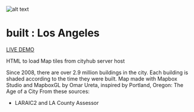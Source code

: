 ![alt text](https://github.com/cityhubla/LA_Building_Age/blob/master/images/builtla_cover.png)
# built : Los Angeles

[LIVE DEMO](http://cityhubla.github.io/LA_Building_Age/)

HTML to load Map tiles from cityhub server host

Since 2008, there are over 2.9 million buildings in the city. 
Each building is shaded according to the time they were built. 
Map made with Mapbox Studio and MapboxGL by Omar Ureta, inspired by Portland, Oregon: The Age of a City
From these sources:

  * LARAIC2 and LA County Assessor 
